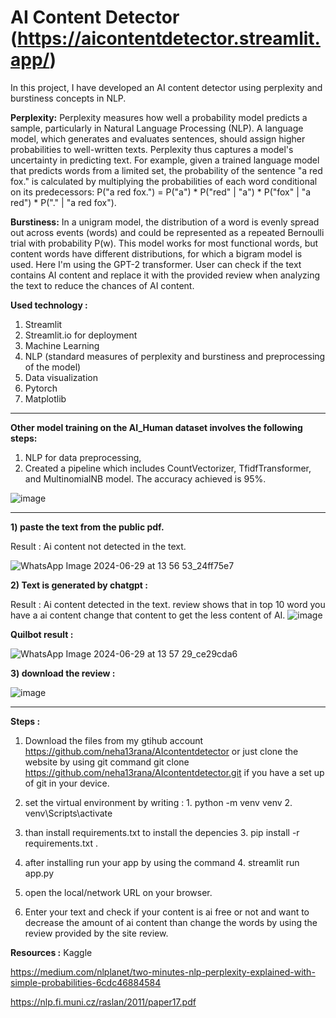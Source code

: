 # **AI Content Detector** (https://aicontentdetector.streamlit.app/)

In this project, I have developed an AI content detector using perplexity and burstiness concepts in NLP.

**Perplexity:** Perplexity measures how well a probability model predicts a sample, particularly in Natural Language Processing (NLP). A language model, which generates and evaluates sentences, should assign higher probabilities to well-written texts. Perplexity thus captures a model's uncertainty in predicting text. For example, given a trained language model that predicts words from a limited set, the probability of the sentence "a red fox." is calculated by multiplying the probabilities of each word conditional on its predecessors: P("a red fox.") = P("a") * P("red" | "a") * P("fox" | "a red") * P("." | "a red fox").

**Burstiness:** In a unigram model, the distribution of a word is evenly spread out across events (words) and could be represented as a repeated Bernoulli trial with probability P(w). This model works for most functional words, but content words have different distributions, for which a bigram model is used.
Here I'm using the GPT-2 transformer. User can check if the text contains AI content and replace it with the provided review when analyzing the text to reduce the chances of AI content.

 
**Used technology :**
1) Streamlit
2) Streamlit.io for deployment
3) Machine Learning
4) NLP (standard measures of perplexity and burstiness and preprocessing of the model)
5) Data visualization
6) Pytorch
7) Matplotlib

<hr>

**Other model training on the AI_Human dataset involves the following steps:**
1) NLP for data preprocessing, 
2) Created a pipeline which includes CountVectorizer, TfidfTransformer, and MultinomialNB model.
The accuracy achieved is 95%.

![image](https://github.com/neha13rana/AIcontentdetector/assets/121093178/218fd212-0e51-49bd-866e-dee684ba5448)


<hr>

**1) paste the text from the public pdf.**

Result : Ai content not detected in the text.

![WhatsApp Image 2024-06-29 at 13 56 53_24ff75e7](https://github.com/neha13rana/AIcontentdetector/assets/121093178/38ae1fe9-934c-4e06-af13-43a5fad6d9b4)

**2) Text is generated by chatgpt :**

Result : Ai content detected in the text. review shows that in top 10 word you have a ai content change that content to get the less content of AI.
![image](https://github.com/neha13rana/AIcontentdetector/assets/121093178/30e8694c-e73c-4c78-b903-0d308a96a40a)

 **Quilbot result :**

![WhatsApp Image 2024-06-29 at 13 57 29_ce29cda6](https://github.com/neha13rana/AIcontentdetector/assets/121093178/2617892e-7b97-4c26-9d36-327f2d642402)

**3) download the review :**

![image](https://github.com/neha13rana/AIcontentdetector/assets/121093178/2e0da58d-9f5e-41e6-ae75-e98d4256b04b)


<hr> 

**Steps :**

1) Download the files from my gtihub account https://github.com/neha13rana/AIcontentdetector or just clone the website by using git command git clone https://github.com/neha13rana/AIcontentdetector.git if you have a set up of git in your device.
  
2) set the virtual environment by writing :  1. python -m venv venv   2.  venv\Scripts\activate

3) than install requirements.txt to install the depencies 3. pip install -r requirements.txt .

4) after installing run your app by using the command 4. streamlit run app.py

5) open the local/network URL on your browser.

6) Enter your text and check if your content is ai free or not and want to decrease the amount of ai content than change the words by using the review provided by the site review.

**Resources :**
Kaggle 

https://medium.com/nlplanet/two-minutes-nlp-perplexity-explained-with-simple-probabilities-6cdc46884584

https://nlp.fi.muni.cz/raslan/2011/paper17.pdf
